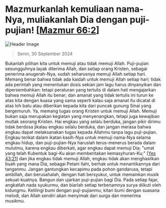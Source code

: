 
# Mazmurkanlah kemuliaan nama-Nya, muliakanlah Dia dengan puji-pujian! [[Mazmur 66:2](http://alkitab.sabda.org/?Mazmur%2066:2)]

![Header Image](https://alkitab.app/slice/sunrise.jpg)

> Senin, 30 September 2024

Bukanlah pilihan kita untuk memuji atau tidak memuji Allah. Puji-pujian sesungguhnya layak diterima Allah, dan setiap orang Kristen, sebagai penerima anugerah-Nya, sudah seharusnya memuji Allah setiap hari. Memang benar bahwa tidak ada kaidah untuk memuji Allah setiap hari; tidak ada perintah yang menentukan dosis sekian jam lagu harus dinyanyikan dan dipersembahkan: tetapi peraturan yang tertulis di dalam hati mengajarkan bahwa memuji Allah itu benar; dan amanat yang tidak tertulis ini turun ke atas kita dengan kuasa yang sama seperti kalau saja amanat itu dicatat di atas loh batu atau diberikan kepada kita dari puncak gunung Sinai yang bergemuruh. Ya, memang tugas orang Kristen untuk memuji Allah. Memuji bukan saja merupakan kegiatan yang menyenangkan, tetapi juga kewajiban mutlak seorang Kristen. Hai engkau yang selalu berduka, jangan pikir dirimu tidak berdosa jikalau engkau selalu berduka, dan jangan merasa bahwa engkau dapat melaksanakan tugas kepada Allahmu tanpa lagu puji-pujian. Engkau terikat dalam ikatan kasih-Nya untuk memuji nama-Nya selama engkau hidup, dan puji-pujian-Nya haruslah terus-menerus berada dalam mulutmu, karena engkau diberkati, agar engkau dapat memuji Dia; "umat yang telah Kubentuk bagi-Ku akan memberitakan kemasyhuran-Ku;" [[Yes 43:21](http://alkitab.sabda.org/?Yes%2043:21)] dan jika engkau tidak memuji Allah, engkau tidak akan menghasilkan buah yang mana Dia, sebagai Petani Ilahi, berhak untuk menantikannya dari tanganmu. Jangan gantungkan kecapimu pada pohon gandarusa, tetapi ambillah, dan berusahalah, dengan hati bersyukur, untuk memainkan musik sekuat-kuatnya. Bangun dan ujarkan puji-pujian bagi Dia. Pada setiap fajar, angkatlah nada syukurmu, dan biarlah setiap terbenamnya surya diikuti oleh kidungmu. Kelilingi bumi dengan puji-pujianmu; kitari bumi dengan suasana melodi, dan Allah sendiri akan menyimak dari surga dan menerima musikmu.
    